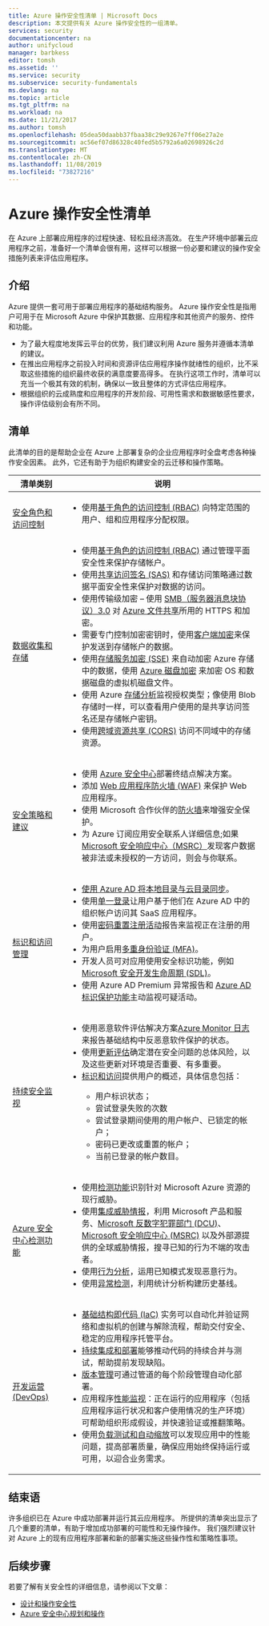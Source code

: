 ```yaml
---
title: Azure 操作安全性清单 | Microsoft Docs
description: 本文提供有关 Azure 操作安全性的一组清单。
services: security
documentationcenter: na
author: unifycloud
manager: barbkess
editor: tomsh
ms.assetid: ''
ms.service: security
ms.subservice: security-fundamentals
ms.devlang: na
ms.topic: article
ms.tgt_pltfrm: na
ms.workload: na
ms.date: 11/21/2017
ms.author: tomsh
ms.openlocfilehash: 05dea50daabb37fbaa38c29e9267e7ff06e27a2e
ms.sourcegitcommit: ac56ef07d86328c40fed5b5792a6a02698926c2d
ms.translationtype: MT
ms.contentlocale: zh-CN
ms.lasthandoff: 11/08/2019
ms.locfileid: "73827216"
---
```

# <a name="azure-operational-security-checklist"></a>Azure 操作安全性清单
在 Azure 上部署应用程序的过程快速、轻松且经济高效。 在生产环境中部署云应用程序之前，准备好一个清单会很有用，这样可以根据一份必要和建议的操作安全措施列表来评估应用程序。

## <a name="introduction"></a>介绍

Azure 提供一套可用于部署应用程序的基础结构服务。 Azure 操作安全性是指用户可用于在 Microsoft Azure 中保护其数据、应用程序和其他资产的服务、控件和功能。

-   为了最大程度地发挥云平台的优势，我们建议利用 Azure 服务并遵循本清单的建议。
-   在推出应用程序之前投入时间和资源评估应用程序操作就绪性的组织，比不采取这些措施的组织最终收获的满意度要高得多。 在执行这项工作时，清单可以充当一个极其有效的机制，确保以一致且整体的方式评估应用程序。
-   根据组织的云成熟度和应用程序的开发阶段、可用性需求和数据敏感性要求，操作评估级别会有所不同。

## <a name="checklist"></a>清单

此清单的目的是帮助企业在 Azure 上部署复杂的企业应用程序时全盘考虑各种操作安全因素。 此外，它还有助于为组织构建安全的云迁移和操作策略。

|清单类别| 说明|
| ------------ | -------- |
| [<br>安全角色和访问控制](../../security-center/security-center-planning-and-operations-guide.md)|<ul><li>使用[基于角色的访问控制 (RBAC)](../../role-based-access-control/role-assignments-portal.md) 向特定范围的用户、组和应用程序分配权限。</li></ul> |
| [<br>数据收集和存储](../../storage/common/storage-security-guide.md)|<ul><li>使用[基于角色的访问控制 (RBAC)](../../role-based-access-control/role-assignments-portal.md) 通过管理平面安全性来保护存储帐户。</li><li>使用[共享访问签名 (SAS)](../../storage/common/storage-dotnet-shared-access-signature-part-1.md) 和存储访问策略通过数据平面安全性来保护对数据的访问。</li><li>使用传输级加密 – 使用 [SMB（服务器消息块协议）3.0](https://msdn.microsoft.com/library/windows/desktop/aa365233.aspx) 对 [Azure 文件共享](../../storage/files/storage-dotnet-how-to-use-files.md)所用的 HTTPS 和加密。</li><li>需要专门控制加密密钥时，使用[客户端加密](../../storage/common/storage-client-side-encryption.md)来保护发送到存储帐户的数据。 </li><li>使用[存储服务加密 (SSE)](../../storage/common/storage-service-encryption.md) 来自动加密 Azure 存储中的数据，使用 [Azure 磁盘加密](../azure-security-disk-encryption-overview.md) 来加密 OS 和数据磁盘的虚拟机磁盘文件。</li><li>使用 Azure [存储分析](https://docs.microsoft.com/rest/api/storageservices/storage-analytics)监视授权类型；像使用 Blob 存储时一样，可以查看用户使用的是共享访问签名还是存储帐户密钥。</li><li>使用[跨域资源共享 (CORS)](https://docs.microsoft.com/rest/api/storageservices/cross-origin-resource-sharing--cors--support-for-the-azure-storage-services) 访问不同域中的存储资源。</li></ul> |
|[<br>安全策略和建议](../../security-center/security-center-planning-and-operations-guide.md)|<ul><li>使用 [Azure 安全中心](../../security-center/security-center-install-endpoint-protection.md)部署终结点解决方案。</li><li>添加 [Web 应用程序防火墙 (WAF)](../../application-gateway/waf-overview.md) 来保护 Web 应用程序。</li><li>   使用 Microsoft 合作伙伴的[防火墙](../../sentinel/connect-data-sources.md)来增强安全保护。 </li><li>为 Azure 订阅应用安全联系人详细信息;如果[Microsoft 安全响应中心（MSRC）](https://technet.microsoft.com/security/dn528958.aspx)发现客户数据被非法或未授权的一方访问，则会与你联系。</li></ul> |
| [<br>标识和访问管理](identity-management-best-practices.md)|<ul><li>[使用 Azure AD 将本地目录与云目录同步](../../active-directory/hybrid/whatis-hybrid-identity.md)。</li><li>使用[单一登录](https://azure.microsoft.com/resources/videos/overview-of-single-sign-on/)让用户基于他们在 Azure AD 中的组织帐户访问其 SaaS 应用程序。</li><li>使用[密码重置注册活动](../../active-directory/active-directory-passwords-reporting.md)报告来监视正在注册的用户。</li><li>为用户启用[多重身份验证 (MFA)](../../active-directory/authentication/multi-factor-authentication.md)。</li><li>开发人员可对应用使用安全标识功能，例如 [Microsoft 安全开发生命周期 (SDL)](https://www.microsoft.com/download/details.aspx?id=12379)。</li><li>使用 Azure AD Premium 异常报告和 [Azure AD 标识保护功能](../../active-directory/identity-protection/overview.md)主动监视可疑活动。</li></ul> |
|[<br>持续安全监视](../../security-center/security-center-planning-and-operations-guide.md)|<ul><li>使用恶意软件评估解决方案[Azure Monitor 日志](../../log-analytics/log-analytics-queries.md)来报告基础结构中反恶意软件保护的状态。</li><li>使用[更新评估](../../automation/automation-update-management.md)确定潜在安全问题的总体风险，以及这些更新对环境是否重要、有多重要。</li><li>[标识和访问](../../security-center/security-center-monitoring.md)提供用户的概述，具体信息包括： </li><ul><li>用户标识状态；</li><li>尝试登录失败的次数</li><li> 尝试登录期间使用的用户帐户、已锁定的帐户；</li> <li>密码已更改或重置的帐户； </li><li>当前已登录的帐户数目。</li></ul></ul> |
| [<br>Azure 安全中心检测功能](../../security-center/security-center-alerts-overview.md#detect-threats)|<ul><li>使用[检测功能](../../security-center/security-center-alerts-overview.md#detect-threats)识别针对 Microsoft Azure 资源的现行威胁。</li><li>使用[集成威胁情报](https://blogs.msdn.microsoft.com/azuresecurity/2016/12/19/get-threat-intelligence-reports-with-azure-security-center/)，利用 Microsoft 产品和服务、[Microsoft 反数字犯罪部门 (DCU)](https://www.microsoft.com/trustcenter/security/cybercrime)、[Microsoft 安全响应中心 (MSRC)](response-center.md) 以及外部源提供的全球威胁情报，搜寻已知的行为不端的攻击者。</li><li>使用[行为分析](https://blogs.technet.microsoft.com/enterprisemobility/2016/06/30/ata-behavior-analysis-monitoring/)，运用已知模式发现恶意行为。 </li><li>使用[异常检测](https://msdn.microsoft.com/library/azure/dn913096.aspx)，利用统计分析构建历史基线。</li></ul> |
| [<br>开发运营 (DevOps)](https://docs.microsoft.com/azure/architecture/checklist/dev-ops)|<ul><li>[基础结构即代码 (IaC)](https://azure.microsoft.com/documentation/articles/resource-group-authoring-templates/) 实务可以自动化并验证网络和虚拟机的创建与解除流程，帮助交付安全、稳定的应用程序托管平台。</li><li>[持续集成和部署](/visualstudio/containers/overview#continuous-delivery-and-continuous-integration-cicd)能够推动代码的持续合并与测试，帮助提前发现缺陷。 </li><li>[版本管理](https://msdn.microsoft.com/library/vs/alm/release/overview)可通过管道的每个阶段管理自动化部署。</li><li>应用程序[性能监视](https://azure.microsoft.com/documentation/articles/app-insights-start-monitoring-app-health-usage/)：正在运行的应用程序（包括应用程序运行状况和客户使用情况的生产环境）可帮助组织形成假设，并快速验证或推翻策略。</li><li>使用[负载测试和自动缩放](https://www.visualstudio.com/docs/test/performance-testing/getting-started/getting-started-with-performance-testing)可以发现应用中的性能问题，提高部署质量，确保应用始终保持运行或可用，以迎合业务需求。</li></ul> |


## <a name="conclusion"></a>结束语
许多组织已在 Azure 中成功部署并运行其云应用程序。 所提供的清单突出显示了几个重要的清单，有助于增加成功部署的可能性和无操作操作。 我们强烈建议针对 Azure 上的现有应用程序部署和新的部署实施这些操作性和策略性事项。

## <a name="next-steps"></a>后续步骤
若要了解有关安全性的详细信息，请参阅以下文章：

- [设计和操作安全性](https://www.microsoft.com/trustcenter/security/designopsecurity)
- [Azure 安全中心规划和操作](../../security-center/security-center-planning-and-operations-guide.md)
